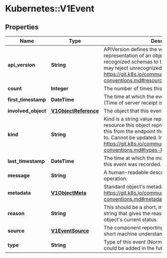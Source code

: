 # Kubernetes::V1Event

## Properties
Name | Type | Description | Notes
------------ | ------------- | ------------- | -------------
**api_version** | **String** | APIVersion defines the versioned schema of this representation of an object. Servers should convert recognized schemas to the latest internal value, and may reject unrecognized values. More info: https://git.k8s.io/community/contributors/devel/api-conventions.md#resources | [optional] 
**count** | **Integer** | The number of times this event has occurred. | [optional] 
**first_timestamp** | **DateTime** | The time at which the event was first recorded. (Time of server receipt is in TypeMeta.) | [optional] 
**involved_object** | [**V1ObjectReference**](V1ObjectReference.md) | The object that this event is about. | 
**kind** | **String** | Kind is a string value representing the REST resource this object represents. Servers may infer this from the endpoint the client submits requests to. Cannot be updated. In CamelCase. More info: https://git.k8s.io/community/contributors/devel/api-conventions.md#types-kinds | [optional] 
**last_timestamp** | **DateTime** | The time at which the most recent occurrence of this event was recorded. | [optional] 
**message** | **String** | A human-readable description of the status of this operation. | [optional] 
**metadata** | [**V1ObjectMeta**](V1ObjectMeta.md) | Standard object&#39;s metadata. More info: https://git.k8s.io/community/contributors/devel/api-conventions.md#metadata | 
**reason** | **String** | This should be a short, machine understandable string that gives the reason for the transition into the object&#39;s current status. | [optional] 
**source** | [**V1EventSource**](V1EventSource.md) | The component reporting this event. Should be a short machine understandable string. | [optional] 
**type** | **String** | Type of this event (Normal, Warning), new types could be added in the future | [optional] 


